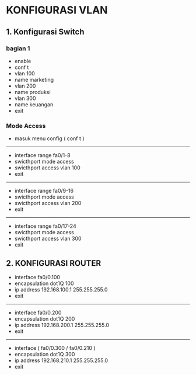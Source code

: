# KONFIGURASI VLAN

## 1. Konfigurasi Switch

### bagian 1

- enable
- conf t
- vlan 100
- name marketing
- vlan 200
- name produksi
- vlan 300
- name keuangan
- exit

### Mode Access
- masuk menu config ( conf t )
---
- interface range fa0/1-8
- swicthport mode access
- swicthport access vlan 100
- exit

---

- interface range fa0/9-16
- swicthport mode access
- swicthport access vlan 200
- exit

---

- interface range fa0/17-24
- swicthport mode access
- swicthport access vlan 300
- exit

## 2. KONFIGURASI ROUTER
- interface fa0/0.100
- encapsulation dot1Q 100
- ip address 192.168.100.1 255.255.255.0
- exit
---
- interface fa0/0.200
- encapsulation dot1Q 200
- ip address 192.168.200.1 255.255.255.0
- exit
---
- interface ( fa0/0.300  / fa0/0.210 )
- encapsulation dot1Q 300
- ip address 192.168.210.1 255.255.255.0
- exit
